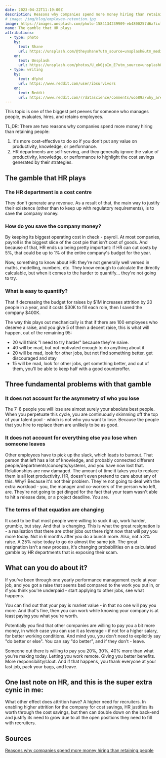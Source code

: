 ```yaml
---
date: 2023-04-22T11:19:00Z
description: Reasons why companies spend more money hiring than retaining people
# image: /img/blog/employee-retention.jpg
image: https://images.unsplash.com/photo-1584134239909-eb4800257d6a?ixlib=rb-4.0.3&ixid=MnwxMjA3fDB8MHxwaG90by1wYWdlfHx8fGVufDB8fHx8&auto=format&fit=crop&w=1470&q=80
name: The gamble that HR plays
attributions:
  - type: photo
    by:
      text: Shane
      url: https://unsplash.com/@theyshane?utm_source=unsplash&utm_medium=referral&utm_content=creditCopyText
    on:
      text: Unsplash
      url: https://unsplash.com/photos/U_ekGjoIm_E?utm_source=unsplash&utm_medium=referral&utm_content=creditCopyText
  - type: writing
    by:
      text: dfphd
      url: https://www.reddit.com/user/ibsurvivors
    on:
      text: Reddit
      url: https://www.reddit.com/r/datascience/comments/uo589a/why_are_companies_willing_to_spend_so_much_on/
---
```


This topic is one of the biggest pet peeves for someone who manages people, evaluates, hires, and retains employees.

TL;DR: There are two reasons why companies spend more money hiring than retaining people:

1. It's more cost-effective to do so if you don't put any value on productivity, knowledge, or performance.
2. HR departments are self-serving, and they generally ignore the value of productivity, knowledge, or performance to highlight the cost savings generated by their strategies.

## The gamble that HR plays

### The HR department is a cost centre

They don't generate any revenue. As a result of that, the main way to justify their existence (other than to keep up with regulatory requirements), is to save the company money.

### How do you save the company money?

By keeping its biggest operating cost in check - payroll. At most companies, payroll is the biggest slice of the cost pie that isn't cost of goods. And because of that, HR ends up being pretty important: if HR can cut costs by 5%, that could be up to 1% of the entire company's budget for the year.

Now, something to know about HR: they're not generally well versed in maths, modelling, numbers, etc. They know enough to calculate the directly calculable, but when it comes to the harder to quantify... they're not going to try.

### What is easy to quantify?

That if decreasing the budget for raises by $1M increases attrition by 20 people in a year, and it costs $30K to fill each role, then I saved the company $400K. 

The way this plays out mechanically is that if there are 100 employees who deserve a raise, and you give 5 of them a decent raise, this is what will happen, out of the remaining 95:

- 20 will think "I need to try harder" because they're naive.
- 40 will be mad, but not motivated enough to do anything about it
- 20 will be mad, look for other jobs, but not find something better, get discouraged and stay
- 15 will be mad, look for other jobs, get something better, and out of them, you'll be able to keep half with a good counteroffer.

## Three fundamental problems with that gamble

### It does not account for the asymmetry of who you lose

The 7–8 people you will lose are almost surely your absolute best people. When you perpetuate this cycle, you are continuously skimming off the top of your talent pool - which is not who you want to lose. Because the people that you hire to replace them are unlikely to be as good.

### It does not account for everything else you lose when someone leaves

Other employees have to pick up the slack, which leads to burnout. That person that left has a lot of knowledge, and probably connected different people/departments/concepts/systems, and you have now lost that. Relationships are now damaged. The amount of time it takes you to replace them is all lost productivity. HR, doesn't even pretend to care about any of this. Why? Because it's not their problem. They're not going to deal with the extra workload - you, the manager and co-workers of the person who left, are. They're not going to get dinged for the fact that your team wasn't able to hit a release date, or a project deadline. You are.

### The terms of that equation are changing

It used to be that most people were willing to suck it up, work harder, grumble, but stay. And that is changing. This is what the great resignation is - a realisation that there are other jobs out there right now that will pay you more today. Not in 6 months after you do a bunch more. Also, not a 3% raise. A 25% raise today to go do almost the same job. The great resignation isn't a new process, it's changing probabilities on a calculated gamble by HR departments that is exposing their scam.

## What can you do about it?

If you've been through one yearly performance management cycle at your job, and you got a raise that seems bad compared to the work you put in, or if you think you're underpaid - start applying to other jobs, see what happens.

You can find out that your pay is market value - in that no one will pay you more. And that's fine, then you can work while knowing your company is at least paying you what you're worth.

Potentially you find that other companies are willing to pay you a bit more money, in which case you can use it as leverage - if not for a higher salary, for better working conditions. And mind you, you don't need to explicitly say "do better or else". You can say "do better", and if they don't - leave.

Someone out there is willing to pay you 20%, 30%, 40% more than what you're making today. Letting you work remote. Giving you better benefits. More responsibility/clout. And if that happens, you thank everyone at your last job, pack your bags, and leave.

## One last note on HR, and this is the super extra cynic in me:

What other effect does attrition have? A higher need for recruiters. In enabling higher attrition for the company for cost savings, HR justifies its worth through the cost savings, but then can double down on the back-end and justify its need to grow due to all the open positions they need to fill with recruiters.

## Sources

[Reasons why companies spend more money hiring than retaining people](https://www.reddit.com/r/datascience/comments/uo589a/why_are_companies_willing_to_spend_so_much_on/i8cut6w/)
